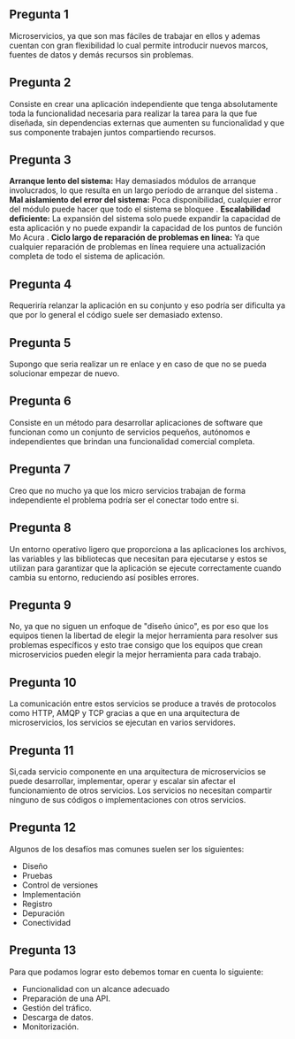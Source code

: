 ## Pregunta 1
Microservicios, ya que son mas fáciles de trabajar en ellos y ademas cuentan con gran flexibilidad lo cual permite introducir nuevos marcos, fuentes de datos y demás recursos sin problemas.

##  Pregunta 2
Consiste en crear una aplicación independiente que tenga absolutamente toda la funcionalidad necesaria para realizar la tarea para la que fue diseñada, sin dependencias externas que aumenten su funcionalidad y que sus componente trabajen juntos compartiendo recursos.

## Pregunta 3
**Arranque lento del sistema:** Hay demasiados módulos de arranque involucrados, lo que resulta en un largo período de arranque del sistema .
**Mal aislamiento del error del sistema:** Poca disponibilidad, cualquier error del módulo puede hacer que todo el sistema se bloquee . 
**Escalabilidad deficiente:** La expansión del sistema solo puede expandir la capacidad de esta aplicación y no puede expandir la capacidad de los puntos de función Mo Acura .
**Ciclo largo de reparación de problemas en línea:** Ya que cualquier reparación de problemas en línea requiere una actualización completa de todo el sistema de aplicación.

## Pregunta 4
Requeriría relanzar la aplicación en su conjunto y eso podría ser dificulta ya que por lo general el código suele ser demasiado extenso.

## Pregunta 5
Supongo que seria realizar un re enlace y en caso de que no se pueda solucionar empezar de nuevo.

## Pregunta 6
Consiste en un método para desarrollar aplicaciones de software que funcionan como un conjunto de servicios pequeños, autónomos e independientes que brindan una funcionalidad comercial completa.

## Pregunta 7
Creo que no mucho ya que los micro servicios trabajan de forma independiente el problema podría ser el conectar todo entre si.

## Pregunta 8
Un entorno operativo ligero que proporciona a las aplicaciones los archivos, las variables y las bibliotecas que necesitan para ejecutarse y estos se utilizan para garantizar que la aplicación se ejecute correctamente cuando cambia su entorno, reduciendo así posibles errores.

## Pregunta 9
No, ya que no siguen un enfoque de "diseño único", es por eso que los equipos tienen la libertad de elegir la mejor herramienta para resolver sus problemas específicos y esto trae consigo que los equipos que crean microservicios pueden elegir la mejor herramienta para cada trabajo.

## Pregunta 10
La comunicación entre estos servicios se produce a través de protocolos como HTTP, AMQP y TCP gracias a que en una arquitectura de microservicios, los servicios se ejecutan en varios servidores.

## Pregunta 11
Si,cada servicio componente en una arquitectura de microservicios se puede desarrollar, implementar, operar y escalar sin afectar el funcionamiento de otros servicios. Los servicios no necesitan compartir ninguno de sus códigos o implementaciones con otros servicios. 

## Pregunta 12
Algunos de los desafíos mas comunes suelen ser los siguientes:
 - Diseño
 - Pruebas
 - Control de versiones
 - Implementación
 - Registro
 - Depuración
 - Conectividad

## Pregunta 13
Para que podamos lograr esto debemos tomar en cuenta lo siguiente:
 - Funcionalidad con un alcance adecuado
 - Preparación de una API.
 - Gestión del tráfico.
 - Descarga de datos.
 - Monitorización.

